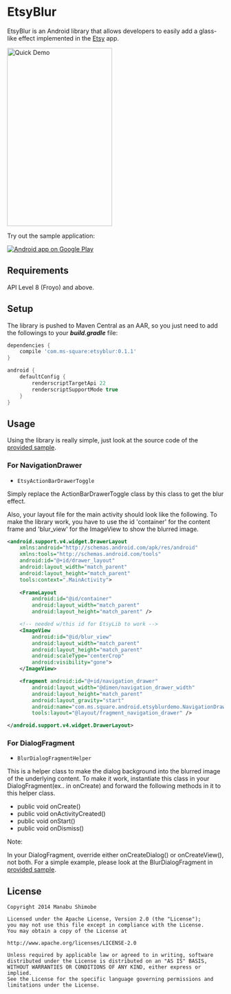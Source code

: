 EtsyBlur
===========

EtsyBlur is an Android library that allows developers to easily add a glass-like effect 
implemented in the [Etsy][1] app.

<img src="https://raw.github.com/Manabu-GT/EtsyBlur/master/art/readme_demo.gif" width=244 height=415 alt="Quick Demo">

Try out the sample application:

<a href="https://play.google.com/store/apps/details?id=com.ms.square.android.etsyblurdemo">
  <img alt="Android app on Google Play"
       src="https://developer.android.com/images/brand/en_app_rgb_wo_45.png" />
</a>

Requirements
-------------
API Level 8 (Froyo) and above.

Setup
------
The library is pushed to Maven Central as an AAR, 
so you just need to add the followings to your ***build.gradle*** file:

```groovy
dependencies {
    compile 'com.ms-square:etsyblur:0.1.1'
}

android {
    defaultConfig {
        renderscriptTargetApi 22
        renderscriptSupportMode true
    }
}
```

Usage
------
Using the library is really simple, just look at the source code of the [provided sample][2].

### For NavigationDrawer

* `EtsyActionBarDrawerToggle`

Simply replace the ActionBarDrawerToggle class by this class to get the blur effect.

Also, your layout file for the main activity should look like the following.
To make the library work, you have to use the id 'container' for the content frame and 'blur_view'
for the ImageView to show the blurred image.

```xml
<android.support.v4.widget.DrawerLayout
    xmlns:android="http://schemas.android.com/apk/res/android"
    xmlns:tools="http://schemas.android.com/tools"
    android:id="@+id/drawer_layout"
    android:layout_width="match_parent"
    android:layout_height="match_parent"
    tools:context=".MainActivity">
    
    <FrameLayout
        android:id="@id/container"
        android:layout_width="match_parent"
        android:layout_height="match_parent" />

    <!-- needed w/this id for EtsyLib to work -->
    <ImageView
        android:id="@id/blur_view"
        android:layout_width="match_parent"
        android:layout_height="match_parent"
        android:scaleType="centerCrop"
        android:visibility="gone">
    </ImageView>

    <fragment android:id="@+id/navigation_drawer"
        android:layout_width="@dimen/navigation_drawer_width"
        android:layout_height="match_parent"
        android:layout_gravity="start"
        android:name="com.ms.square.android.etsyblurdemo.NavigationDrawerFragment"
        tools:layout="@layout/fragment_navigation_drawer" />

</android.support.v4.widget.DrawerLayout>
```

###  For DialogFragment

* `BlurDialogFragmentHelper`

This is a helper class to make the dialog background into the blurred image of the underlying content.
To make it work, instantiate this class in your DialogFragment(ex.. in onCreate) and 
forward the following methods in it to this helper class.

 - public void onCreate()
 - public void onActivityCreated()
 - public void onStart()
 - public void onDismiss()

Note:

In your DialogFragment, override either onCreateDialog() or onCreateView(), not both.
For a simple example, please look at the BlurDialogFragment in [provided sample][2].

License
----------

    Copyright 2014 Manabu Shimobe

    Licensed under the Apache License, Version 2.0 (the "License");
    you may not use this file except in compliance with the License.
    You may obtain a copy of the License at

    http://www.apache.org/licenses/LICENSE-2.0

    Unless required by applicable law or agreed to in writing, software
    distributed under the License is distributed on an "AS IS" BASIS,
    WITHOUT WARRANTIES OR CONDITIONS OF ANY KIND, either express or implied.
    See the License for the specific language governing permissions and
    limitations under the License.

[1]: https://play.google.com/store/apps/details?id=com.etsy.android
[2]: https://github.com/Manabu-GT/EtsyBlur/tree/master/sample
